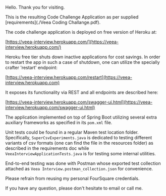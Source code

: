 Hello.  Thank you for visiting. 

This is the resulting Code Challenge Application as per supplied [requirements](./Veea Coding Challange.pdf).

The code challenge application is deployed on free version of Heroku at:

[https://veea-interview.herokuapp.com/](https://veea-interview.herokuapp.com/)

Heroku free tier shuts down inactive applications for cost savings.  In order to restart the app in such a case of shutdown, one can utilize the specially crafter 'restart' endpoint:

[https://veea-interview.herokuapp.com/restart](https://veea-interview.herokuapp.com)

It exposes its functionality via REST and all endpoints are described here:

[https://veea-interview.herokuapp.com/swagger-ui.html](https://veea-interview.herokuapp.com/swagger-ui.html)

The application implemented on top of Spring Boot utilizing several extra auxiliary frameworks as specified in its `pom.xml` file. 

Unit tests could be found in a regular Maven test location folder.  Specifically, `SuperCsvExperiments.java`  is dedicated to testing different variants of csv formats (one can find the file in the resources folder) as described in the requirements doc while `VeeaInterviewApplicationTests.java` is for testing some internal utilities.

End-to-end testing was done with Postman whose exported test collection attached as `Veea Interview.postman_collection.json`  for convenience.

Please refrain from reusing my personal FourSquare credentials.

If you have any question, please don't hesitate to email or call me.
